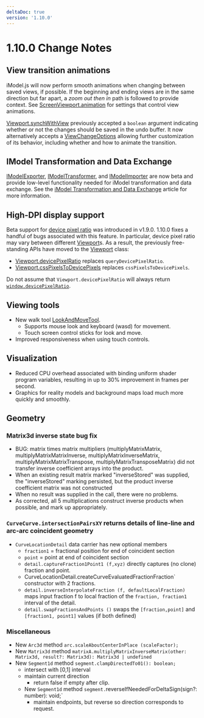 ```yaml
---
deltaDoc: true
version: '1.10.0'
---
```

# 1.10.0 Change Notes

## View transition animations

iModel.js will now perform smooth animations when changing between saved views, if possible. If the beginning and ending views are in the same direction but far apart, a *zoom out then in* path is followed to provide context. See [ScreenViewport.animation](https://www.imodeljs.org/v1/reference/imodeljs-frontend/views/screenviewport/animation) for settings that control view animations.

[Viewport.synchWithView](https://www.imodeljs.org/v1/reference/imodeljs-frontend/views/viewport/synchwithview) previously accepted a `boolean` argument indicating whether or not the changes should be saved in the undo buffer. It now alternatively accepts a [ViewChangeOptions](https://www.imodeljs.org/v1/reference/imodeljs-frontend/views/viewchangeoptions) allowing further customization of its behavior, including whether and how to animate the transition.

## IModel Transformation and Data Exchange

[IModelExporter](https://www.imodeljs.org/v1/reference/imodeljs-transformer/imodels/imodelexporter), [IModelTransformer](https://www.imodeljs.org/v1/reference/imodeljs-transformer/imodels/imodeltransformer), and [IModelImporter](https://www.imodeljs.org/v1/reference/imodeljs-transformer/imodels/imodelimporter) are now beta and provide low-level functionality needed for iModel transformation and data exchange.
See the [iModel Transformation and Data Exchange]($docs/learning/transformer/index.md) article for more information.

## High-DPI display support

Beta support for [device pixel ratio](https://developer.mozilla.org/en-US/docs/Web/API/Window/devicePixelRatio) was introduced in v1.9.0. 1.10.0 fixes a handful of bugs associated with this feature. In particular, device pixel ratio may vary between different [Viewport](https://www.imodeljs.org/v1/reference/imodeljs-frontend/views/viewport)s. As a result, the previously free-standing APIs have moved to the [Viewport](https://www.imodeljs.org/v1/reference/imodeljs-frontend/views/viewport) class:

- [Viewport.devicePixelRatio](https://www.imodeljs.org/v1/reference/imodeljs-frontend/views/viewport/devicepixelratio) replaces `queryDevicePixelRatio`.
- [Viewport.cssPixelsToDevicePixels](https://www.imodeljs.org/v1/reference/imodeljs-frontend/views/viewport/csspixelstodevicepixels) replaces `cssPixelsToDevicePixels`.

Do not assume that `Viewport.devicePixelRatio` will always return [`window.devicePixelRatio`](https://developer.mozilla.org/en-US/docs/Web/API/Window/devicePixelRatio).

## Viewing tools

- New walk tool [LookAndMoveTool](https://www.imodeljs.org/v1/reference/imodeljs-frontend/tools/lookandmovetool).
  - Supports mouse look and keyboard (wasd) for movement.
  - Touch screen control sticks for look and move.
- Improved responsiveness when using touch controls.

## Visualization

- Reduced CPU overhead associated with binding uniform shader program variables, resulting in up to 30% improvement in frames per second.
- Graphics for reality models and background maps load much more quickly and smoothly.

## Geometry

### Matrix3d inverse state bug fix

- BUG: matrix times matrix multipliers (multiplyMatrixMatrix, multiplyMatrixMatrixInverse, multiplyMatrixInverseMatrix, multiplyMatrixMatrixTranspose, multiplyMatrixTransposeMatrix) did not transfer inverse coefficient arrays into the product.
- When an existing result matrix marked "inverseStored" was supplied, the "inverseStored" marking persisted, but the product inverse coefficient matrix was not constructed
- When no result was supplied in the call, there were no problems.
- As corrected, all 5 multiplications construct inverse products when possible, and mark up appropriately.

### `CurveCurve.intersectionPairsXY` returns details of line-line and arc-arc coincident geometry

- `CurveLocationDetail` data carrier has new optional members
  - `fraction1` = fractional position for end of coincident section
  - `point` = point at end of coincident section
  - `detail.captureFraction1Point1 (f,xyz)` directly captures (no clone) fraction and point.
  - CurveLocationDetail.createCurveEvaluatedFractionFraction` constructor with 2 fractions.
  - `detail.inverseInterpolateFraction (f, defaultLocalFraction)` maps input fraction f to local fraction of the `fraction, fraction1` interval of the detail.
  - `detail.swapFractionsAndPoints ()` swaps the `[fraction,point]` and `[fraction1, point1]` values (if both defined)

### Miscellaneous

- New `Arc3d` method `arc.scaleAboutCenterInPlace (scaleFactor);`
- New `Matrix3d` method `matrixA.multiplyMatrixInverseMatrix(other: Matrix3d, result?: Matrix3d): Matrix3d | undefined`
- New `Segment1d` method `segment.clampDirectedTo01(): boolean;`
  - intersect with [0,1] interval
  - maintain current direction
    - return false if empty after clip.
  - New `Segment1d` method `segment.`reverseIfNeededForDeltaSign(sign?: number): void;`
    - maintain endpoints, but reverse so direction corresponds to request.
